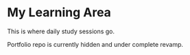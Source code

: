 # My Learning Area

This is where daily study sessions go.

Portfolio repo is currently hidden and under complete revamp.
